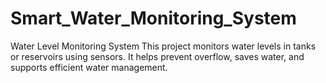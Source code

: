 # Smart_Water_Monitoring_System
Water Level Monitoring System
This project monitors water levels in tanks or reservoirs using sensors.
It helps prevent overflow, saves water, and supports efficient water management.
